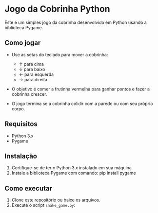 # Jogo da Cobrinha Python
 
Este é um simples jogo da cobrinha desenvolvido em Python usando a biblioteca Pygame.

## Como jogar

- Use as setas do teclado para mover a cobrinha:
  - ↑ para cima
  - ↓ para baixo
  - ← para esquerda
  - → para direita

- O objetivo é comer a frutinha vermelha para ganhar pontos e fazer a cobrinha crescer. 
- O jogo termina se a cobrinha colidir com a parede ou com seu próprio corpo.

## Requisitos

- Python 3.x
- Pygame

## Instalação

1. Certifique-se de ter o Python 3.x instalado em sua máquina.
2. Instale a biblioteca Pygame com comando:
   pip install pygame

## Como executar

1. Clone este repositório ou baixe os arquivos.
2. Execute o script `snake_game.py`:
